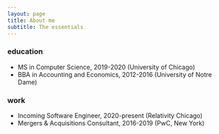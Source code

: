 ```yaml
---
layout: page
title: About me
subtitle: The essentials
---
```


### education

* MS in Computer Science, 2019-2020 (University of Chicago)
* BBA in Accounting and Economics, 2012-2016 (University of Notre Dame)

### work

* Incoming Software Engineer, 2020-present (Relativity Chicago)
* Mergers & Acquisitions Consultant, 2016-2019 (PwC, New York)
